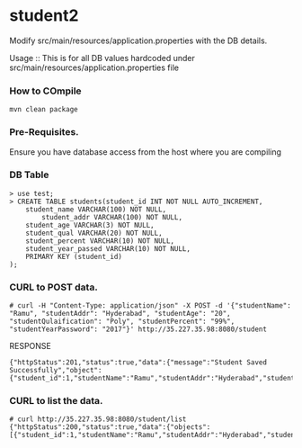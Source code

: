 # student2

Modify src/main/resources/application.properties with the DB details.

Usage :: This is for all DB values hardcoded under src/main/resources/application.properties file


### How to COmpile
```
mvn clean package
```

### Pre-Requisites.
Ensure you have database access from the host where you are compiling

### DB Table
```
> use test;
> CREATE TABLE students(student_id INT NOT NULL AUTO_INCREMENT,
	student_name VARCHAR(100) NOT NULL,
        student_addr VARCHAR(100) NOT NULL,
	student_age VARCHAR(3) NOT NULL,
	student_qual VARCHAR(20) NOT NULL,
	student_percent VARCHAR(10) NOT NULL,
	student_year_passed VARCHAR(10) NOT NULL,
	PRIMARY KEY (student_id)
);
```


### CURL to POST data.
```
# curl -H "Content-Type: application/json" -X POST -d '{"studentName": "Ramu", "studentAddr": "Hyderabad", "studentAge": "20", "studentQulaification": "Poly", "studentPercent": "99%", "studentYearPassword": "2017"}' http://35.227.35.98:8080/student
```

RESPONSE 
```
{"httpStatus":201,"status":true,"data":{"message":"Student Saved Successfully","object":{"student_id":1,"studentName":"Ramu","studentAddr":"Hyderabad","studentAge":"20","studentQulaification":"Poly","studentPercent":"99%","studentYearPassword":"2017"}}}
```

### CURL to list the data.
```
# curl http://35.227.35.98:8080/student/list
{"httpStatus":200,"status":true,"data":{"objects":[{"student_id":1,"studentName":"Ramu","studentAddr":"Hyderabad","studentAge":"20","studentQulaification":"Poly","studentPercent":"99%","studentYearPassword":"2017"}]}}

```
